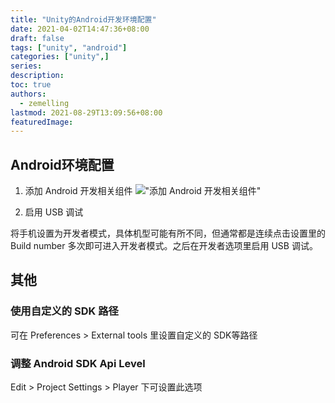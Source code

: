 ```yaml
---
title: "Unity的Android开发环境配置"
date: 2021-04-02T14:47:36+08:00
draft: false
tags: ["unity", "android"]
categories: ["unity",]
series:
description:
toc: true
authors:
  - zemelling
lastmod: 2021-08-29T13:09:56+08:00
featuredImage:
---
```


## Android环境配置

1. 添加 Android 开发相关组件
!["添加 Android 开发相关组件"](https://docs.unity3d.com/uploads/Main/AddAndroidcomponents.png)

2. 启用 USB 调试

将手机设置为开发者模式，具体机型可能有所不同，但通常都是连续点击设置里的 Build number 多次即可进入开发者模式。之后在开发者选项里启用 USB 调试。

## 其他

### 使用自定义的 SDK 路径

可在 Preferences > External tools 里设置自定义的 SDK等路径

### 调整 Android SDK Api Level

Edit > Project Settings > Player 下可设置此选项